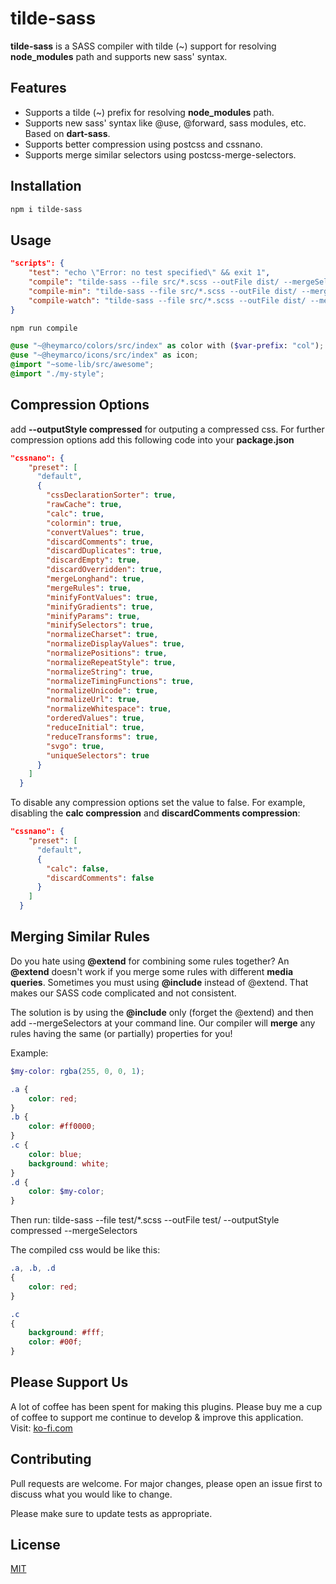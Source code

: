 # tilde-sass

**tilde-sass** is a SASS compiler with tilde (~) support for resolving **node_modules** path and supports new sass' syntax.

## Features
* Supports a tilde (~) prefix for resolving **node_modules** path.
* Supports new sass' syntax like @use, @forward, sass modules, etc. Based on **dart-sass**.
* Supports better compression using postcss and cssnano.
* Supports merge similar selectors using postcss-merge-selectors.

## Installation

```sh
npm i tilde-sass
```

## Usage

```json
"scripts": {
    "test": "echo \"Error: no test specified\" && exit 1",
    "compile": "tilde-sass --file src/*.scss --outFile dist/ --mergeSelectors",
    "compile-min": "tilde-sass --file src/*.scss --outFile dist/ --mergeSelectors --outputStyle compressed",
    "compile-watch": "tilde-sass --file src/*.scss --outFile dist/ --mergeSelectors --outputStyle compressed --watch"
}
```

```sh
npm run compile
```

```scss
@use "~@heymarco/colors/src/index" as color with ($var-prefix: "col");
@use "~@heymarco/icons/src/index" as icon;
@import "~some-lib/src/awesome";
@import "./my-style";
```

## Compression Options
add **--outputStyle compressed** for outputing a compressed css.
For further compression options add this following code into your **package.json**
```json
"cssnano": {
    "preset": [
      "default",
      {
        "cssDeclarationSorter": true,
        "rawCache": true,
        "calc": true,
        "colormin": true,
        "convertValues": true,
        "discardComments": true,
        "discardDuplicates": true,
        "discardEmpty": true,
        "discardOverridden": true,
        "mergeLonghand": true,
        "mergeRules": true,
        "minifyFontValues": true,
        "minifyGradients": true,
        "minifyParams": true,
        "minifySelectors": true,
        "normalizeCharset": true,
        "normalizeDisplayValues": true,
        "normalizePositions": true,
        "normalizeRepeatStyle": true,
        "normalizeString": true,
        "normalizeTimingFunctions": true,
        "normalizeUnicode": true,
        "normalizeUrl": true,
        "normalizeWhitespace": true,
        "orderedValues": true,
        "reduceInitial": true,
        "reduceTransforms": true,
        "svgo": true,
        "uniqueSelectors": true
      }
    ]
  }
```
To disable any compression options set the value to false.
For example, disabling the **calc compression** and **discardComments compression**:
```json
"cssnano": {
    "preset": [
      "default",
      {
        "calc": false,
        "discardComments": false
      }
    ]
  }
```

## Merging Similar Rules
Do you hate using **@extend** for combining some rules together?
An **@extend** doesn't work if you merge some rules with different **media queries**.
Sometimes you must using **@include** instead of @extend.
That makes our SASS code complicated and not consistent.

The solution is by using the **@include** only (forget the @extend)
and then add --mergeSelectors at your command line.
Our compiler will **merge** any rules having the same (or partially) properties for you!

Example:
```scss
$my-color: rgba(255, 0, 0, 1);

.a {
    color: red;
}
.b {
    color: #ff0000;
}
.c {
    color: blue;
    background: white;
}
.d {
    color: $my-color;
}
```

Then run:
tilde-sass --file test/*.scss --outFile test/  --outputStyle compressed --mergeSelectors

The compiled css would be like this:
```css
.a, .b, .d
{
    color: red;
}

.c
{
    background: #fff;
    color: #00f;
}
```

## Please Support Us
A lot of coffee has been spent for making this plugins.
Please buy me a cup of coffee to support me continue to develop & improve this application.
Visit: [ko-fi.com](https://ko-fi.com/heymarco)

## Contributing
Pull requests are welcome. For major changes, please open an issue first to discuss what you would like to change.

Please make sure to update tests as appropriate.

## License
[MIT](https://choosealicense.com/licenses/mit/)